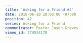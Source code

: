 ```yaml
---
title: 'Asking for a Friend #4'
date: 2018-06-10 10:00:00 -07:00
position: 42
series: Asking for a Friend
communicator: Pastor Jason Graves
vimeo_id: 274534178
---
```


